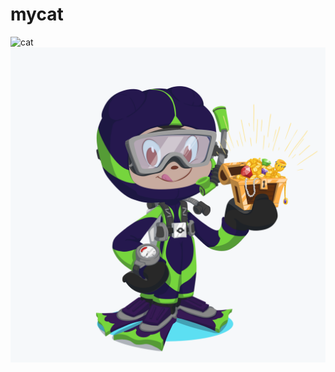 # mycat

![cat](https://octocat-generator-assets.githubusercontent.com/my-octocat-1632479037131.png) ![cat2](./octocat-23.png)
